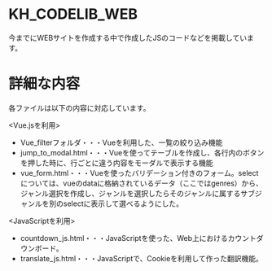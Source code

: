 # KH_CODELIB_WEB
今までにWEBサイトを作成する中で作成したJSのコードなどを掲載しています。

# 詳細な内容
各ファイルは以下の内容に対応しています。

<Vue.jsを利用>
* Vue_filterフォルダ・・・Vueを利用した、一覧の絞り込み機能
* jump_to_modal.html・・・Vueを使ってテーブルを作成し、各行内のボタンを押した時に、行ごとに違う内容をモーダルで表示する機能
* vue_form.html・・・Vueを使ったバリデーション付きのフォーム。selectについては、vueのdataに格納されているデータ（ここではgenres）から、
ジャンル選択を作成し、ジャンルを選択したらそのジャンルに属するサブジャンルを別のselectに表示して選べるようにした。

<JavaScriptを利用>
* countdown_js.html・・・JavaScriptを使った、Web上におけるカウントダウンボード。
* translate_js.html・・・JavaScriptで、Cookieを利用して作った翻訳機能。
